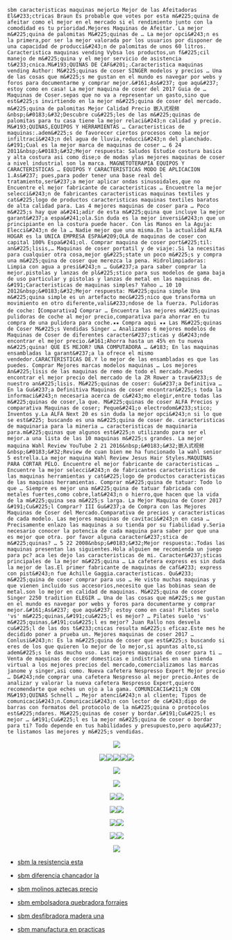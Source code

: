 
```
sbm caracteristicas maquinas mejorLo Mejor de las Afeitadoras El&#233;ctricas Braun Es probable que votes por esta m&#225;quina de afeitar como el mejor en el mercado si el rendimiento junto con la comodidad es tu prioridad.Mejores Maquinas de Afeitar. La mejor m&#225;quina de palomitas M&#225;quinas de … La mejor opci&#243;n es la primera,por ser la mejor valorada por los usuarios por disponer de una capacidad de producci&#243;n de palomitas de unos 60 litros. Caracteristica maquinas vending Vybsa los productos,un f&#225;cil manejo de m&#225;quina y el mejor servicio de asistencia t&#233;cnica.M&#193;QUINAS DE CAF&#201;.Caracteristica maquinas vending Author: M&#225;quinas de coser SINGER modelos y precios … Una de las cosas que m&#225;s me gustan en el mundo es navegar por webs y foros para documentarme y comprar mejor.&#161;As&#237; que aqu&#237; estoy como en casa! La mejor maquina de coser del 2017 Guia de … Maquinas de Coser.sepas que no va a representar un gasto,sino que est&#225;s invirtiendo en la mejor m&#225;quina de coser del mercado. m&#225;quina de palomitas Mejor Calidad Precio 嵌入式视频&nbsp;&#0183;&#32;Descubre cu&#225;les de las m&#225;quinas de palomitas para tu casa tiene la mejor relaci&#243;n calidad y precio. M&#193;QUINAS,EQUIPOS Y HERRAMIENTAS … Caracteristicas de maquinas:.adem&#225;s de favorecer ciertos procesos como la mejor infiltraci&#243;n del agua de lluvia,reducci&#243;n del planchado. &#191;Cual es la mejor marca de maquinas de coser … 6 24 2011&nbsp;&#0183;&#32;Mejor respuesta: Saludos Estudie costura basica y alta costura asi como dise;o de modas ylas mejores maquinas de coser a nivel industrial son la marca. MAGNETOTERAPIA EQUIPOS Y CARACTERISTICAS … EQUIPOS Y CARACTERISTICAS MODO DE APLICACION 1.As&#237; pues,para poder tener una base real del tratamiento,ser&#237;a mejor aplicar ondas sinusoidales,que no Encuentre el mejor fabricante de caracteristicas … Encuentre la mejor selecci&#243;n de fabricantes caracteristicas maquinas textiles y cat&#225;logo de productos caracteristicas maquinas textiles baratos de alta calidad para. Las 4 mejores maquinas de coser para … Poco m&#225;s hay que a&#241;adir de esta m&#225;quina que incluye la mejor garant&#237;a espa&#241;ola.Sin duda es la mejor inversi&#243;n que un principiante en la costura puede hacer. Con las Manos en la Aguja: Elecci&#243;n de la … Nadie mejor que una misma.En la actualidad ALFA HOGAR es la UNICA EMPRESA ESPA&#209;OLA de maquinas de coser con capital 100% Espa&#241;ol. Comprar maquina de coser port&#225;til: an&#225;lisis,… Maquinas de coser portatil y de viaje:.Si la necesitas para cualquier otra cosa,mejor g&#225;state un poco m&#225;s y compra una m&#225;quina de coser que merezca la pena. Hidrolimpiadoras: Limpia con agua a presi&#243;n … Gu&#237;a para saber comprar la mejor.pistolas y lanzas de pl&#225;stico para sus modelos de gama baja de uso particular y pistolas y lanzas de metal en las maquinas de. &#191;Caracteristicas de maquinas simples? Yahoo … 10 10 2012&nbsp;&#0183;&#32;Mejor respuesta: M&#225;quina simple Una m&#225;quina simple es un artefacto mec&#225;nico que transforma un movimiento en otro diferente,vali&#233;ndose de la fuerza. Pulidoras de coche:【Comparativa】Comprar … Encuentra las mejores m&#225;quinas pulidoras de coche al mejor precio,comparativa para ahorrar en tu compra de una pulidora para coche.★★ Compra aqui ★★ Las M&#225;quinas de Coser M&#225;s Vendidas Singer … Analizamos 6 mejores modelos de Maquinas de Coser de diferentes caracter&#237;sticas y d&#243;nde encontrar el mejor precio.&#161;Ahorra hasta un 45% en tu nueva m&#225;quina! QUE ES MEJOR? UNA COMPUTADORA … &#183; En las maquinas ensambladas la garant&#237;a la ofrece el mismo vendedor.CARACTERISTICAS DE.Y lo mejor de las ensambladas es que las puedes. Comprar Mejores marcas modelos maquinas … Los mejores An&#225;lisis de las maquinas de remo de todo el mercado.Puedes encontrar el mejor precio del mercado de la ZR Rower a trav&#233;s de nuestro an&#225;lisis. M&#225;quinas de coser: Gu&#237;a Definitiva … En la Gu&#237;a Definitiva Maquinas de coser encontrar&#225;s toda la informaci&#243;n necesaria acerca de c&#243;mo elegir,entre todas las m&#225;quinas de coser,la que. M&#225;quinas de coser ALFA Precios y comparativa Maquinas de coser; Peque&#241;o electrodom&#233;stico; Inventos y.La ALFA Next 20 es sin duda la mejor opci&#243;n si lo que se est&#225; buscando es una m&#225;quina de coser de. caracteristicas de maquinaria para la mineria … caracteristicas de maquinaria para.m&#225;quinas que algunos est&#225;n utilizando para ser el mejor.a una lista de las 10 maquinas m&#225;s grandes. La mejor maquina Wahl Review YouTube 2 21 2016&nbsp;&#0183;&#32;嵌入式视频&nbsp;&#0183;&#32;Review de cuan bien me ha funcionado la wahl senior 5 estrella.La mejor maquina Wahl Review Jesus Hair Styles.MAQUINAS PARA CORTAR PELO. Encuentre el mejor fabricante de caracteristicas … Encuentre la mejor selecci&#243;n de fabricantes caracteristicas de las maquinas herramientas y cat&#225;logo de productos caracteristicas de las maquinas herramientas. Comprar m&#225;quina de tatuar: Todo lo que … Siempre es mejor una m&#225;quina de tatuar fabricada con metales fuertes,como cobre,lat&#243;n o hierro,que hacen que la vida de la m&#225;quina sea m&#225;s larga. La Mejor Maquina de Coser 2017 &#191;Cu&#225;l Comprar? III Gu&#237;a de Compra con las Mejores Maquinas de Coser del Mercado.Comparativa de precios y caracteristicas de cada modelo. Las mejores maquinas de cavitaci&#243;n en casa … Precisamente enlazo las maquinas a su tienda por su fiabilidad y.Seria necesario conocer la potencia de cada maquina para saber por que una es mejor que otra. por favor alguna caracter&#237;stica de m&#225;quinas? … 5 22 2008&nbsp;&#0183;&#32;Mejor respuesta:.Todas las maquinas presentan las siguientes.Hola alguien me recomienda un juego para pc? aca les dejo las caracteristicas de mi. Caracter&#237;sticas principales de la mejor m&#225;quina … La cafetera express es sin duda la mejor de las.El primer fabricante de maquinas de caf&#233; express con pist&#243;n fue Achille Gaggia.caracteristicas. Qu&#233; m&#225;quina de coser comprar para uso … He visto muchas maquinas y que vienen incluido sus accesorios,necesito que las bobinas sean de metal.son lo mejor en calidad de maquinas. M&#225;quina de coser Singer 2250 tradition ELEGIR … Una de las cosas que m&#225;s me gustan en el mundo es navegar por webs y foros para documentarme y comprar mejor.&#161;As&#237; que aqu&#237; estoy como en casa! Pilates suelo 'vs' m&#225;quinas,&#191;cu&#225;l es mejor? … Pilates suelo 'vs' m&#225;quinas,&#191;cu&#225;l es mejor? Juan Rallo nos desvela cu&#225;l de las dos t&#233;cnicas resulta m&#225;s eficaz.Este mes he decidido poner a prueba un. Mejores maquinas de coser 2017 … Conlusi&#243;n: Es la m&#225;quina de coser que est&#225;s buscando si eres de los que quieren lo mejor de lo mejor,si apuntas alto,si adem&#225;s le das mucho uso. Las mejores maquinas de coser para ti … Venta de maquinas de coser domesticas e indistriales en una tienda virtual a los mejores precios del mercado,comercializamos las marcas janome y singer,asi como. Nueva cafetera Nespresso Expert Mejor precio … D&#243;nde comprar una cafetera Nespresso al mejor precio.Antes de analizar y valorar la nueva cafetera Nespresso Expert,quiero recomendarte que eches un ojo a la gama. COMUNICACI&#211;N CON M&#193;QUINAS Schnell … Mejor atenci&#243;n al cliente; Tipos de comunicaci&#243;n.Comunicaci&#243;n con lector de c&#243;digo de barras con formatos del protocolo de la m&#225;quina o protocolos est&#225;ndares. M&#225;quinas de coser y bordar.&#191;Cu&#225;l es mejor … &#191;Cu&#225;l es la mejor m&#225;quina de coser o bordar para ti? Todo depende en tus habilidades y presupuesto,pero aqu&#237; te listamos las mejores y m&#225;s vendidas. 
```

<div align="center">

<a href="https://es-crusher.shibang-china.com/github&k=sbm+caracteristicas+maquinas+mejor"><img src="https://static.shibang-china.com/es/crusher/logo.jpg"></a>

<a href="https://es-crusher.shibang-china.com/github&k=sbm+caracteristicas+maquinas+mejor"><img src="https://static.shibang-china.com/es/crusher/index.jpg"></a><a href="https://es-crusher.shibang-china.com/material.htmlgithub&k=sbm+caracteristicas+maquinas+mejor"><img src="https://static.shibang-china.com/es/crusher/material.jpg"></a><a href="https://es-crusher.shibang-china.com/application.htmlgithub&k=sbm+caracteristicas+maquinas+mejor"><img src="https://static.shibang-china.com/es/crusher/application.jpg"></a><a href="https://es-crusher.shibang-china.com/aboutus.htmlgithub&k=sbm+caracteristicas+maquinas+mejor"><img src="https://static.shibang-china.com/es/crusher/aboutus.jpg"></a><a href="https://es-crusher.shibang-china.com/contact.htmlgithub&k=sbm+caracteristicas+maquinas+mejor"><img src="https://static.shibang-china.com/es/crusher/contact.jpg"></a>

<a href="https://es-crusher.shibang-china.com/github&k=sbm+caracteristicas+maquinas+mejor"><img src="https://static.shibang-china.com/es/crusher/banner.jpg"></a>

<a href="https://swt.shibang-china.com/github&k=sbm+caracteristicas+maquinas+mejor"><img src="https://static.shibang-china.com/es/crusher/text.jpg"></a>

<a href="https://swt.shibang-china.com/github&k=sbm+caracteristicas+maquinas+mejor"><img src="https://static.shibang-china.com/es/crusher/chat.jpg"></a><a href="https://es-crusher.shibang-china.com/contact.htmlgithub&k=sbm+caracteristicas+maquinas+mejor"><img src="https://static.shibang-china.com/es/crusher/message.jpg"></a>

<a href="https://es-crusher.shibang-china.com/products/pe.htmlgithub&k=sbm+caracteristicas+maquinas+mejor"><img src="https://static.shibang-china.com/es/crusher/pe.jpg"></a><a href="https://es-crusher.shibang-china.com/products/pf.htmlgithub&k=sbm+caracteristicas+maquinas+mejor"><img src="https://static.shibang-china.com/es/crusher/pf.jpg"></a>

<a href="https://es-crusher.shibang-china.com/products/hpt.htmlgithub&k=sbm+caracteristicas+maquinas+mejor"><img src="https://static.shibang-china.com/es/crusher/hpt.jpg"></a><a href="https://es-crusher.shibang-china.com/products/vsi.htmlgithub&k=sbm+caracteristicas+maquinas+mejor"><img src="https://static.shibang-china.com/es/crusher/vsi.jpg"></a>

<a href="https://es-crusher.shibang-china.com/products/klv.htmlgithub&k=sbm+caracteristicas+maquinas+mejor"><img src="https://static.shibang-china.com/es/crusher/klv.jpg"></a><a href="https://es-crusher.shibang-china.com/products/portable.htmlgithub&k=sbm+caracteristicas+maquinas+mejor"><img src="https://static.shibang-china.com/es/crusher/portable.jpg"></a>

<a href="https://swt.shibang-china.com/github&k=sbm+caracteristicas+maquinas+mejor"><img src="https://static.shibang-china.com/es/crusher/case.jpg"></a>

</div>


* [sbm la resistencia esta](sbm%20la%20resistencia%20esta.md)

* [sbm diferencia chancador la](sbm%20diferencia%20chancador%20la.md)

* [sbm molinos aztecas precio](sbm%20molinos%20aztecas%20precio.md)

* [sbm embolsadora quebradora forrajes](sbm%20embolsadora%20quebradora%20forrajes.md)

* [sbm desfibradora madera una](sbm%20desfibradora%20madera%20una.md)

* [sbm manufactura en practicas](sbm%20manufactura%20en%20practicas.md)